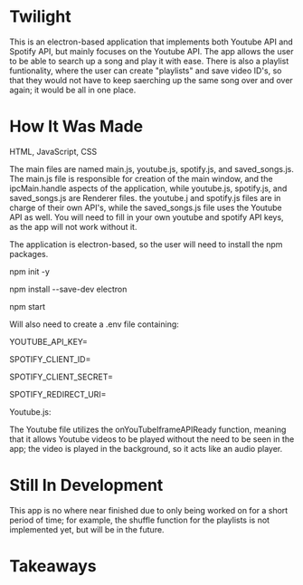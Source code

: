 # Twilight
This is an electron-based application that implements both Youtube API and Spotify API, but mainly focuses on the Youtube API. The app allows the user to be able to search up a song and play it with ease. There is also a playlist funtionality, where the user can create "playlists" and save video ID's, so that they would not have to keep saerching up the same song over and over again; it would be all in one place.

# How It Was Made
HTML, JavaScript, CSS

The main files are named main.js, youtube.js, spotify.js, and saved_songs.js. The main.js file is responsible for creation of the main window, and the ipcMain.handle aspects of the application, while youtube.js, spotify.js, and saved_songs.js are Renderer files. the youtube.j and spotify.js files are in charge of their own API's, while the saved_songs.js file uses the Youtube API as well.
You will need to fill in your own youtube and spotify API keys, as the app will not work without it.

The application is electron-based, so the user will need to install the npm packages.

npm init -y

npm install --save-dev electron

npm start

Will also need to create a .env file containing:

YOUTUBE_API_KEY=

SPOTIFY_CLIENT_ID=

SPOTIFY_CLIENT_SECRET=

SPOTIFY_REDIRECT_URI=


Youtube.js:

The Youtube file utilizes the onYouTubeIframeAPIReady function, meaning that it allows Youtube videos to be played without the need to be seen in the app; the video is played in the background, so it acts like an audio player. 

# Still In Development
This app is no where near finished due to only being worked on for a short period of time; for example, the shuffle function for the playlists is not implemented yet, but will be in the future.

# Takeaways

